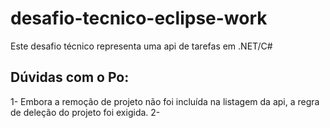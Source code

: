 # desafio-tecnico-eclipse-work
Este desafio técnico representa uma api de tarefas em .NET/C#



## Dúvidas com o Po:

1- Embora a remoção de projeto não foi incluída na listagem da api, a regra de deleção do projeto foi exigida.
2- 

